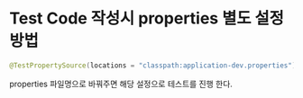 # Test Code 작성시 properties 별도 설정 방법
```java
@TestPropertySource(locations = "classpath:application-dev.properties")
```
properties 파일명으로 바꿔주면 해당 설정으로 테스트를 진행 한다.